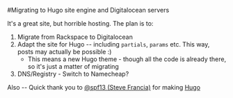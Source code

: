 #Migrating to Hugo site engine and Digitalocean servers

It's a great site, but horrible hosting. The plan is to:

1. Migrate from Rackspace to Digitalocean
2. Adapt the site for Hugo -- including `partials`, `params` etc. This way, posts may actually be possible :)
	* This means a new Hugo theme - though all the code is already there, so it's just a matter of migrating
3. DNS/Registry - Switch to Namecheap?

Also -- Quick thank you to [@spf13 (Steve Francia)]([https://github.com/spf13/) for making [Hugo](http://gohugo.io)
